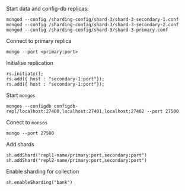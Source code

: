 Start data and config-db replicas:

```
mongod --config /sharding-config/shard-3/shard-3-secondary-1.conf
mongod --config /sharding-config/shard-3/shard-3-secondary-2.conf
mongod --config /sharding-config/shard-3/shard-3-primary.conf
```

Connect to primary replica
```
mongo --port <primary:port>
```

Initialise replication
```
rs.initiate();
rs.add({ host : "secondary-1:port"});
rs.add({ host : "secondary-1:port"});
```

Start `mongos`
```
mongos --configdb configdb-repl/localhost:27400,localhost:27401,localhost:27402 --port 27500

```

Conect to `monsos`
```
mongo --port 27500
```

Add shards
```
sh.addShard("repl1-name/primary:port,secondary:port")
sh.addShard("repl2-name/primary:port,secondary:port")
```

Enable sharding for collection
```
sh.enableSharding("bank")
```
